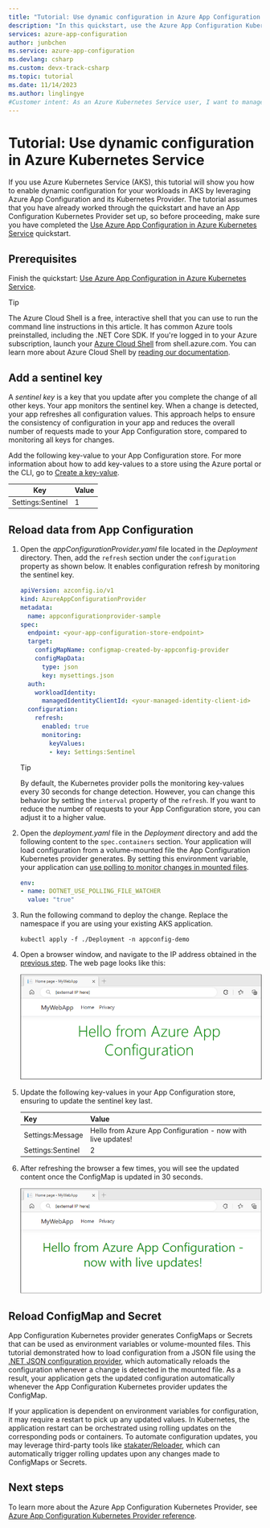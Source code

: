 ```yaml
---
title: "Tutorial: Use dynamic configuration in Azure App Configuration Kubernetes Provider | Microsoft Docs"
description: "In this quickstart, use the Azure App Configuration Kubernetes Provider to dynamically load updated key-values from App Configuration store."
services: azure-app-configuration
author: junbchen
ms.service: azure-app-configuration
ms.devlang: csharp
ms.custom: devx-track-csharp
ms.topic: tutorial
ms.date: 11/14/2023
ms.author: linglingye
#Customer intent: As an Azure Kubernetes Service user, I want to manage all my app settings in one place using Azure App Configuration.
---
```


# Tutorial: Use dynamic configuration in Azure Kubernetes Service

If you use Azure Kubernetes Service (AKS), this tutorial will show you how to enable dynamic configuration for your workloads in AKS by leveraging Azure App Configuration and its Kubernetes Provider. The tutorial assumes that you have already worked through the quickstart and have an App Configuration Kubernetes Provider set up, so before proceeding, make sure you have completed the [Use Azure App Configuration in Azure Kubernetes Service](./quickstart-azure-kubernetes-service.md) quickstart.


## Prerequisites

Finish the quickstart: [Use Azure App Configuration in Azure Kubernetes Service](./quickstart-azure-kubernetes-service.md).

> [!TIP]
> The Azure Cloud Shell is a free, interactive shell that you can use to run the command line instructions in this article. It has common Azure tools preinstalled, including the .NET Core SDK. If you're logged in to your Azure subscription, launch your [Azure Cloud Shell](https://shell.azure.com) from shell.azure.com. You can learn more about Azure Cloud Shell by [reading our documentation](../cloud-shell/overview.md).
>
## Add a sentinel key

A *sentinel key* is a key that you update after you complete the change of all other keys. Your app monitors the sentinel key. When a change is detected, your app refreshes all configuration values. This approach helps to ensure the consistency of configuration in your app and reduces the overall number of requests made to your App Configuration store, compared to monitoring all keys for changes.

Add the following key-value to your App Configuration store. For more information about how to add key-values to a store using the Azure portal or the CLI, go to [Create a key-value](./quickstart-azure-app-configuration-create.md#create-a-key-value).

| Key | Value |
|---|---|
| Settings:Sentinel | 1 |

## Reload data from App Configuration

1. Open the *appConfigurationProvider.yaml* file located in the *Deployment* directory. Then, add the `refresh` section under the `configuration` property as shown below. It enables configuration refresh by monitoring the sentinel key.

    ```yaml
    apiVersion: azconfig.io/v1
    kind: AzureAppConfigurationProvider
    metadata:
      name: appconfigurationprovider-sample
    spec:
      endpoint: <your-app-configuration-store-endpoint>
      target:
        configMapName: configmap-created-by-appconfig-provider
        configMapData: 
          type: json
          key: mysettings.json
      auth:
        workloadIdentity:
          managedIdentityClientId: <your-managed-identity-client-id>
      configuration:
        refresh:
          enabled: true
          monitoring:
            keyValues:
            - key: Settings:Sentinel
    ```

    > [!TIP]
    > By default, the Kubernetes provider polls the monitoring key-values every 30 seconds for change detection. However, you can change this behavior by setting the `interval` property of the `refresh`. If you want to reduce the number of requests to your App Configuration store, you can adjust it to a higher value.

1. Open the *deployment.yaml* file in the *Deployment* directory and add the following content to the `spec.containers` section. Your application will load configuration from a volume-mounted file the App Configuration Kubernetes provider generates. By setting this environment variable, your application can [ use polling to monitor changes in mounted files](/dotnet/api/microsoft.extensions.fileproviders.physicalfileprovider.usepollingfilewatcher).

    ```yaml
    env:
    - name: DOTNET_USE_POLLING_FILE_WATCHER
      value: "true"
    ```

1. Run the following command to deploy the change. Replace the namespace if you are using your existing AKS application.
   
   ```console
   kubectl apply -f ./Deployment -n appconfig-demo
   ```

1. Open a browser window, and navigate to the IP address obtained in the [previous step](./quickstart-azure-kubernetes-service.md#deploy-the-application). The web page looks like this:

    ![Screenshot of the web app with old values.](./media/quickstarts/kubernetes-provider-app-launch-after.png)


1. Update the following key-values in your App Configuration store, ensuring to update the sentinel key last.

    | Key | Value |
    |---|---|
    | Settings:Message | Hello from Azure App Configuration - now with live updates! |
    | Settings:Sentinel | 2 |

1. After refreshing the browser a few times, you will see the updated content once the ConfigMap is updated in 30 seconds.

    ![Screenshot of the web app with updated values.](./media/quickstarts/kubernetes-provider-app-launch-dynamic-after.png)

## Reload ConfigMap and Secret

App Configuration Kubernetes provider generates ConfigMaps or Secrets that can be used as environment variables or volume-mounted files. This tutorial demonstrated how to load configuration from a JSON file using the [.NET JSON configuration provider](/dotnet/core/extensions/configuration-providers#json-configuration-provider), which automatically reloads the configuration whenever a change is detected in the mounted file. As a result, your application gets the updated configuration automatically whenever the App Configuration Kubernetes provider updates the ConfigMap.

If your application is dependent on environment variables for configuration, it may require a restart to pick up any updated values. In Kubernetes, the application restart can be orchestrated using rolling updates on the corresponding pods or containers. To automate configuration updates, you may leverage third-party tools like [stakater/Reloader](https://github.com/stakater/Reloader), which can automatically trigger rolling updates upon any changes made to ConfigMaps or Secrets.

## Next steps

To learn more about the Azure App Configuration Kubernetes Provider, see [Azure App Configuration Kubernetes Provider reference](./reference-kubernetes-provider.md).